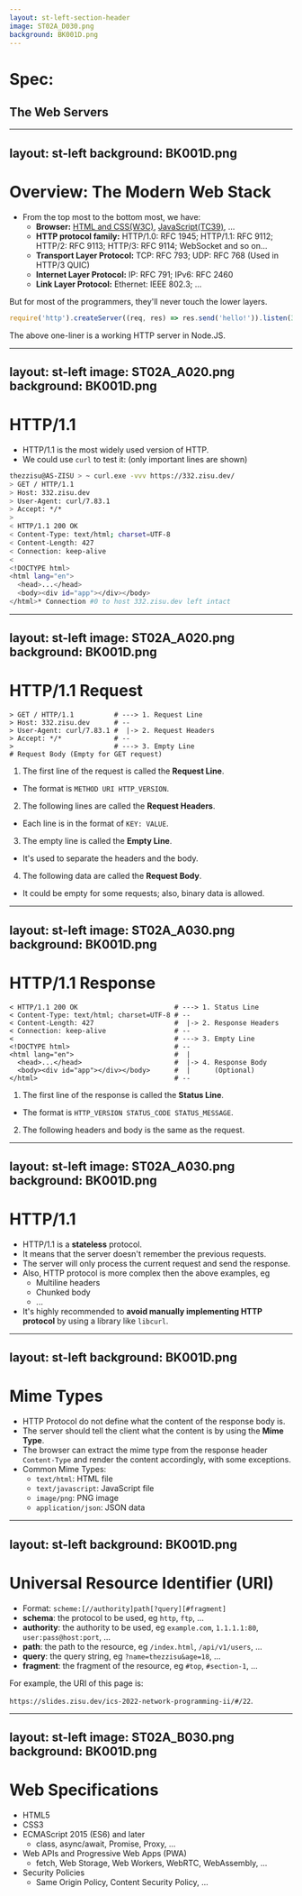 ```yaml
---
layout: st-left-section-header
image: ST02A_D030.png
background: BK001D.png
---
```


# Spec:
## The Web Servers

---
layout: st-left
background: BK001D.png
---

# Overview: The Modern Web Stack

- From the top most to the bottom most, we have:
  - **Browser:** [HTML and CSS(W3C)](https://html.spec.whatwg.org), [JavaScript(TC39)](https://tc39.es/ecma262/), ...
  - **HTTP protocol family:** HTTP/1.0: RFC 1945; HTTP/1.1: RFC 9112; HTTP/2: RFC 9113; HTTP/3: RFC 9114; WebSocket and so on...
  - **Transport Layer Protocol:** TCP: RFC 793; UDP: RFC 768 (Used in HTTP/3 QUIC)
  - **Internet Layer Protocol:** IP: RFC 791; IPv6: RFC 2460
  - **Link Layer Protocol:** Ethernet: IEEE 802.3; ...

But for most of the programmers, they'll never touch the lower layers.

```js
require('http').createServer((req, res) => res.send('hello!')).listen(3000)
```

The above one-liner is a working HTTP server in Node.JS.

---
layout: st-left
image: ST02A_A020.png
background: BK001D.png
---

# HTTP/1.1

- HTTP/1.1 is the most widely used version of HTTP.
- We could use `curl` to test it: (only important lines are shown)

```bash
thezzisu@AS-ZISU > ~ curl.exe -vvv https://332.zisu.dev/
> GET / HTTP/1.1
> Host: 332.zisu.dev
> User-Agent: curl/7.83.1
> Accept: */*
>
< HTTP/1.1 200 OK
< Content-Type: text/html; charset=UTF-8
< Content-Length: 427
< Connection: keep-alive
<
<!DOCTYPE html>
<html lang="en">
  <head>...</head>
  <body><div id="app"></div></body>
</html>* Connection #0 to host 332.zisu.dev left intact
```

---
layout: st-left
image: ST02A_A020.png
background: BK001D.png
---

# HTTP/1.1 Request

```
> GET / HTTP/1.1          # ---> 1. Request Line
> Host: 332.zisu.dev      # --
> User-Agent: curl/7.83.1 #  |-> 2. Request Headers
> Accept: */*             # --
>                         # ---> 3. Empty Line
# Request Body (Empty for GET request)
```

1. The first line of the request is called the **Request Line**.
  - The format is `METHOD URI HTTP_VERSION`.
2. The following lines are called the **Request Headers**.
  - Each line is in the format of `KEY: VALUE`.
3. The empty line is called the **Empty Line**.
  - It's used to separate the headers and the body.
4. The following data are called the **Request Body**.
  - It could be empty for some requests; also, binary data is allowed.

---
layout: st-left
image: ST02A_A030.png
background: BK001D.png
---

# HTTP/1.1 Response

```
< HTTP/1.1 200 OK                        # ---> 1. Status Line
< Content-Type: text/html; charset=UTF-8 # --
< Content-Length: 427                    #  |-> 2. Response Headers
< Connection: keep-alive                 # --
<                                        # ---> 3. Empty Line
<!DOCTYPE html>                          # --
<html lang="en">                         #  |
  <head>...</head>                       #  |-> 4. Response Body
  <body><div id="app"></div></body>      #  |      (Optional)
</html>                                  # --
```

1. The first line of the response is called the **Status Line**.
  - The format is `HTTP_VERSION STATUS_CODE STATUS_MESSAGE`.
2. The following headers and body is the same as the request.

---
layout: st-left
image: ST02A_A030.png
background: BK001D.png
---

# HTTP/1.1

- HTTP/1.1 is a **stateless** protocol.
- It means that the server doesn't remember the previous requests.
- The server will only process the current request and send the response.
- Also, HTTP protocol is more complex then the above examples, eg
  - Multiline headers
  - Chunked body
  - ...
- It's highly recommended to **avoid manually implementing HTTP protocol** by using a library like `libcurl`.

---
layout: st-left
background: BK001D.png
---

# Mime Types

- HTTP Protocol do not define what the content of the response body is.
- The server should tell the client what the content is by using the **Mime Type**.
- The browser can extract the mime type from the response header `Content-Type` and render the content accordingly, with some exceptions.
- Common Mime Types:
  - `text/html`: HTML file
  - `text/javascript`: JavaScript file
  - `image/png`: PNG image
  - `application/json`: JSON data

<!-- Browser will use content type sniffing to guess the actual content type -->

---
layout: st-left
background: BK001D.png
---

# Universal Resource Identifier (URI)

- Format: `scheme:[//authority]path[?query][#fragment]`
- **schema**: the protocol to be used, eg `http`, `ftp`, ...
- **authority**: the authority to be used, eg `example.com`, `1.1.1.1:80`, `user:pass@host:port`, ...
- **path**: the path to the resource, eg `/index.html`, `/api/v1/users`, ...
- **query**: the query string, eg `?name=thezzisu&age=18`, ...
- **fragment**: the fragment of the resource, eg `#top`, `#section-1`, ...

For example, the URI of this page is:

`https://slides.zisu.dev/ics-2022-network-programming-ii/#/22`.
 
---
layout: st-left
image: ST02A_B030.png
background: BK001D.png
---

# Web Specifications

- HTML5
- CSS3
- ECMAScript 2015 (ES6) and later
  - class, async/await, Promise, Proxy, ...
- Web APIs and Progressive Web Apps (PWA)
  - fetch, Web Storage, Web Workers, WebRTC, WebAssembly, ...
- Security Policies
  - Same Origin Policy, Content Security Policy, ...
